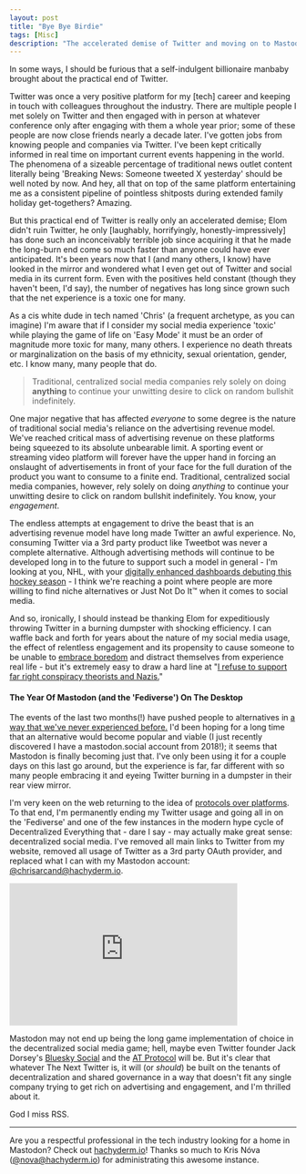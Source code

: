 ```yaml
---
layout: post
title: "Bye Bye Birdie"
tags: [Misc]
description: "The accelerated demise of Twitter and moving on to Mastodon. I'm permanently ending my Twitter usage and going all in on the 'Fediverse' and one of the few instances in the modern hype cycle of Decentralized Everything that - dare I say - may actually make great sense: decentralized social media."
---
```


In some ways, I should be furious that a self-indulgent billionaire manbaby brought about the
practical end of Twitter.

Twitter was once a very positive platform for my [tech] career and keeping in
touch with colleagues throughout the industry. There are multiple people I met solely on Twitter and
then engaged with in person at whatever conference only after engaging with them a whole year prior;
some of these people are now close friends nearly a decade later. I've gotten jobs from knowing people and companies via
Twitter. I've been kept critically informed in real time on important current events happening in
the world. The phenomena of a sizeable percentage of traditional news outlet content literally being
'Breaking News: Someone tweeted X yesterday' should be well noted by now. And hey, all that on top
of the same platform entertaining me as a consistent pipeline of pointless shitposts during
extended family holiday get-togethers? Amazing.

But this practical end of Twitter is really only an accelerated demise; Elom didn't ruin Twitter, he
only [laughably, horrifyingly, honestly-impressively] has done such an inconceivably terrible job
since acquiring it that he made the long-burn end come so much faster than anyone could have ever
anticipated. It's been years now that I (and many others, I know) have looked in the mirror and
wondered what I even get out of Twitter and social media in its current form. Even with the
positives held constant (though they haven't been, I'd say), the number of negatives has long since grown
such that the net experience is a toxic one for many.

As a cis white dude in tech named 'Chris' (a frequent archetype, as you can imagine) I'm aware that
if I consider my social media experience 'toxic' while playing the game of life on 'Easy Mode' it
must be an order of magnitude more toxic for many, many others. I experience no death threats or
marginalization on the basis of my ethnicity, sexual orientation, gender, etc. I know many, many
people that do.

> Traditional, centralized social media companies rely solely on doing **anything** to continue your unwitting desire to click on random bullshit indefinitely.

One major negative that has affected *everyone* to some degree is the nature of traditional social
media's reliance on the advertising revenue model. We've reached critical mass of advertising
revenue on these platforms being squeezed to its absolute unbearable limit. A sporting event or
streaming video platform will forever have the upper hand in forcing an onslaught of advertisements in
front of your face for the full duration of the product you want to consume to a finite end.
Traditional, centralized social media companies, however, rely solely on doing _anything_ to
continue your unwitting desire to click on random bullshit indefinitely. You know, your
_engagement_.

The endless attempts at engagement to drive the beast that is an advertising revenue model have long
made Twitter an awful experience. No, consuming Twitter via a 3rd party product like Tweetbot was
never a complete alternative. Although advertising methods will continue to be developed long in to
the future to support such a model in general - I'm looking at you, NHL, with your [digitally
enhanced dashboards debuting this hockey
season](https://www.espn.com/nhl/story/_/id/34717938/nhl-debut-digitally-enhanced-dasherboards-virtual-ads-replace-traditional-signage-arena-rink-boards) - 
I think we're reaching a point where people are more willing to find niche alternatives or Just Not
Do It™ when it comes to social media.

And so, ironically, I should instead be thanking Elom for expeditiously throwing Twitter in a burning
dumpster with shocking efficiency. I can waffle back and forth for years about the nature of my
social media usage, the effect of relentless engagement and its propensity to cause someone to be
unable to [embrace boredom](https://chrisarcand.com/embrace-boredom/) and distract themselves from
experience real life - but it's extremely easy to draw a hard line at "[I refuse to support far right
conspiracy theorists and Nazis.](https://www.theatlantic.com/technology/archive/2022/12/elon-musk-twitter-far-right-activist/672436/)"

#### The Year Of Mastodon (and the 'Fediverse') On The Desktop

The events of the last two months(!) have pushed people to alternatives in [a way that we've never
experienced before.](https://mashable.com/article/mastodon-millions-users) I'd been hoping for a
long time that an alternative would become popular and viable (I just recently discovered I have a
mastodon.social account from 2018!); it seems that Mastodon is finally becoming just that. I've only
been using it for a couple days on this last go around, but the experience is far, far different
with so many people embracing it and eyeing Twitter burning in a dumpster in their rear view mirror.

I'm very keen on the web returning to the idea of [protocols over
platforms](https://knightcolumbia.org/content/protocols-not-platforms-a-technological-approach-to-free-speech).
To that end, I'm permanently ending my Twitter usage and going all in on the 'Fediverse' and one of the
few instances in the modern hype cycle of Decentralized Everything that - dare I say - may actually
make great sense: decentralized social media. I've removed all main links to Twitter from my website,
removed all usage of Twitter as a 3rd party OAuth provider, and replaced what I can with my Mastodon
account: [@chrisarcand@hachyderm.io](https://hachyderm.io/@chrisarcand).

<iframe src="https://mastodon.social/@mmasnick/109553596358337572/embed" class="mastodon-embed" style="max-width: 100%; border: 0" width="400" height="250" allowfullscreen="allowfullscreen"></iframe>

Mastodon may not end up being the long game implementation of choice in the decentralized social
media game; hell, maybe even Twitter founder Jack Dorsey's [Bluesky Social](https://blueskyweb.org/)
and the [AT Protocol](https://atproto.com/) will be. But it's clear that whatever The Next Twitter
is, it will (or _should_) be built on the tenants of decentralization and shared governance in a way that doesn't
fit any single company trying to get rich on advertising and engagement, and I'm thrilled about it.

God I miss RSS.

-----

Are you a respectful professional in the tech industry looking for a home in Mastodon? Check out
[hachyderm.io](https://hachyderm.io/about)! Thanks so much to Kris Nóva ([@nova@hachyderm.io](https://hachyderm.io/@nova)) for
administrating this awesome instance.
